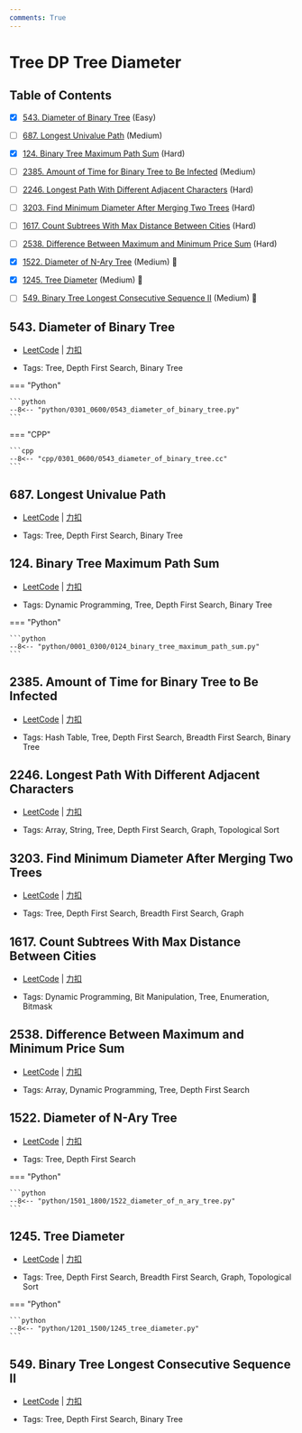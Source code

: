 ```yaml
---
comments: True
---
```


# Tree DP Tree Diameter

## Table of Contents

- [x] [543. Diameter of Binary Tree](#543-diameter-of-binary-tree) (Easy)
- [ ] [687. Longest Univalue Path](#687-longest-univalue-path) (Medium)
- [x] [124. Binary Tree Maximum Path Sum](#124-binary-tree-maximum-path-sum) (Hard)
- [ ] [2385. Amount of Time for Binary Tree to Be Infected](#2385-amount-of-time-for-binary-tree-to-be-infected) (Medium)
- [ ] [2246. Longest Path With Different Adjacent Characters](#2246-longest-path-with-different-adjacent-characters) (Hard)
- [ ] [3203. Find Minimum Diameter After Merging Two Trees](#3203-find-minimum-diameter-after-merging-two-trees) (Hard)
- [ ] [1617. Count Subtrees With Max Distance Between Cities](#1617-count-subtrees-with-max-distance-between-cities) (Hard)
- [ ] [2538. Difference Between Maximum and Minimum Price Sum](#2538-difference-between-maximum-and-minimum-price-sum) (Hard)
- [x] [1522. Diameter of N-Ary Tree](#1522-diameter-of-n-ary-tree) (Medium) 👑
- [x] [1245. Tree Diameter](#1245-tree-diameter) (Medium) 👑
- [ ] [549. Binary Tree Longest Consecutive Sequence II](#549-binary-tree-longest-consecutive-sequence-ii) (Medium) 👑


## 543. Diameter of Binary Tree

-    [LeetCode](https://leetcode.com/problems/diameter-of-binary-tree/) | [力扣](https://leetcode.cn/problems/diameter-of-binary-tree/)

-   Tags: Tree, Depth First Search, Binary Tree

=== "Python"

    ```python
    --8<-- "python/0301_0600/0543_diameter_of_binary_tree.py"
    ```

=== "CPP"

    ```cpp
    --8<-- "cpp/0301_0600/0543_diameter_of_binary_tree.cc"
    ```



## 687. Longest Univalue Path

-    [LeetCode](https://leetcode.com/problems/longest-univalue-path/) | [力扣](https://leetcode.cn/problems/longest-univalue-path/)

-   Tags: Tree, Depth First Search, Binary Tree



## 124. Binary Tree Maximum Path Sum

-    [LeetCode](https://leetcode.com/problems/binary-tree-maximum-path-sum/) | [力扣](https://leetcode.cn/problems/binary-tree-maximum-path-sum/)

-   Tags: Dynamic Programming, Tree, Depth First Search, Binary Tree

=== "Python"

    ```python
    --8<-- "python/0001_0300/0124_binary_tree_maximum_path_sum.py"
    ```



## 2385. Amount of Time for Binary Tree to Be Infected

-    [LeetCode](https://leetcode.com/problems/amount-of-time-for-binary-tree-to-be-infected/) | [力扣](https://leetcode.cn/problems/amount-of-time-for-binary-tree-to-be-infected/)

-   Tags: Hash Table, Tree, Depth First Search, Breadth First Search, Binary Tree



## 2246. Longest Path With Different Adjacent Characters

-    [LeetCode](https://leetcode.com/problems/longest-path-with-different-adjacent-characters/) | [力扣](https://leetcode.cn/problems/longest-path-with-different-adjacent-characters/)

-   Tags: Array, String, Tree, Depth First Search, Graph, Topological Sort



## 3203. Find Minimum Diameter After Merging Two Trees

-    [LeetCode](https://leetcode.com/problems/find-minimum-diameter-after-merging-two-trees/) | [力扣](https://leetcode.cn/problems/find-minimum-diameter-after-merging-two-trees/)

-   Tags: Tree, Depth First Search, Breadth First Search, Graph



## 1617. Count Subtrees With Max Distance Between Cities

-    [LeetCode](https://leetcode.com/problems/count-subtrees-with-max-distance-between-cities/) | [力扣](https://leetcode.cn/problems/count-subtrees-with-max-distance-between-cities/)

-   Tags: Dynamic Programming, Bit Manipulation, Tree, Enumeration, Bitmask



## 2538. Difference Between Maximum and Minimum Price Sum

-    [LeetCode](https://leetcode.com/problems/difference-between-maximum-and-minimum-price-sum/) | [力扣](https://leetcode.cn/problems/difference-between-maximum-and-minimum-price-sum/)

-   Tags: Array, Dynamic Programming, Tree, Depth First Search



## 1522. Diameter of N-Ary Tree

-    [LeetCode](https://leetcode.com/problems/diameter-of-n-ary-tree/) | [力扣](https://leetcode.cn/problems/diameter-of-n-ary-tree/)

-   Tags: Tree, Depth First Search

=== "Python"

    ```python
    --8<-- "python/1501_1800/1522_diameter_of_n_ary_tree.py"
    ```



## 1245. Tree Diameter

-    [LeetCode](https://leetcode.com/problems/tree-diameter/) | [力扣](https://leetcode.cn/problems/tree-diameter/)

-   Tags: Tree, Depth First Search, Breadth First Search, Graph, Topological Sort

=== "Python"

    ```python
    --8<-- "python/1201_1500/1245_tree_diameter.py"
    ```



## 549. Binary Tree Longest Consecutive Sequence II

-    [LeetCode](https://leetcode.com/problems/binary-tree-longest-consecutive-sequence-ii/) | [力扣](https://leetcode.cn/problems/binary-tree-longest-consecutive-sequence-ii/)

-   Tags: Tree, Depth First Search, Binary Tree



